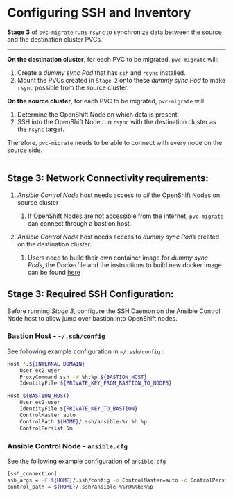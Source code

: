 # Configuring SSH and Inventory

**Stage 3** of `pvc-migrate` runs `rsync` to synchronize data between the source and the destination cluster PVCs.

---

**On the destination cluster**, for each PVC to be migrated, `pvc-migrate` will: 
1. Create a *dummy sync Pod* that has `ssh` and `rsync` installed.
2. Mount the PVCs created in `Stage 2` onto these *dummy sync Pod* to make `rsync` possible from the source cluster.

**On the source cluster**, for each PVC to be migrated, `pvc-migrate` will:
1. Determine the OpenShift Node on which data is present.
2. SSH into the OpenShift Node run `rsync` with the destination cluster as the `rsync` target.

Therefore, `pvc-migrate` needs to be able to connect with every node on the source side. 

---

## Stage 3: Network Connectivity requirements:

1. *Ansible Control Node* host needs access to _all_ the OpenShift Nodes on source cluster
   1. If OpenShift Nodes are not accessible from the internet, `pvc-migrate` can connect through a bastion host. 
   
   
1. *Ansible Control Node* host needs access to *dummy sync Pods* created on the destination cluster. 
   1. Users need to build their own container image for *dummy sync Pods*, the Dockerfile and the instructions to build new docker image can be found [here](../2_pvc_destination_gen/extras/container/Dockerfile)

## Stage 3: Required SSH Configuration:

Before running *Stage 3*, configure the SSH Daemon on the Ansible Control Node host to allow jump over bastion into OpenShift nodes.

### Bastion Host - `~/.ssh/config`

See following example configuration in `~/.ssh/config` :

```sh
Host *.${INTERNAL_DOMAIN}
    User ec2-user
    ProxyCommand ssh -W %h:%p ${BASTION_HOST}
    IdentityFile ${PRIVATE_KEY_FROM_BASTION_TO_NODES}

Host ${BASTION_HOST}
    User ec2-user
    IdentityFile ${PRIVATE_KEY_TO_BASTION}
    ControlMaster auto
    ControlPath ${HOME}/.ssh/ansible-%r:%h:%p
    ControlPersist 5m
```

### Ansible Control Node - `ansible.cfg`

See the following example configuration of `ansible.cfg`

```sh
[ssh_connection]
ssh_args = -F ${HOME}/.ssh/config -o ControlMaster=auto -o ControlPersist=5m
control_path = ${HOME}/.ssh/ansible-%%r@%%h:%%p
```

